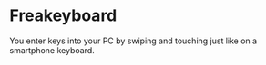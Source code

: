 # Freakeyboard
You enter keys into your PC by swiping and touching just like on a smartphone keyboard.
